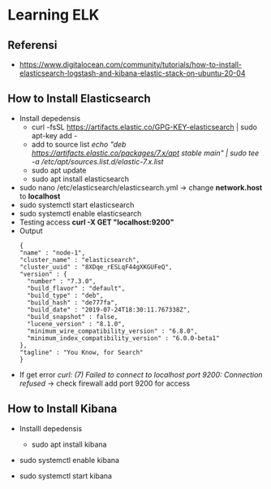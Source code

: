 # Learning ELK

## Referensi 

- https://www.digitalocean.com/community/tutorials/how-to-install-elasticsearch-logstash-and-kibana-elastic-stack-on-ubuntu-20-04


## How to Install Elasticsearch

- Install depedensis
  - curl -fsSL https://artifacts.elastic.co/GPG-KEY-elasticsearch | sudo apt-key add -
  - add to source list *echo "deb https://artifacts.elastic.co/packages/7.x/apt stable main" | sudo tee -a /etc/apt/sources.list.d/elastic-7.x.list* 
  - sudo apt update
  - sudo apt install elasticsearch
- sudo nano /etc/elasticsearch/elasticsearch.yml -> change **network.host** to **localhost**
- sudo systemctl start elasticsearch
- sudo systemctl enable elasticsearch
- Testing access **curl -X GET "localhost:9200"**
- Output
  ``` 
  {
  "name" : "node-1",
  "cluster_name" : "elasticsearch",
  "cluster_uuid" : "8XDqe_rESLqF44gXKGUFeQ",
  "version" : {
    "number" : "7.3.0",
    "build_flavor" : "default",
    "build_type" : "deb",
    "build_hash" : "de777fa",
    "build_date" : "2019-07-24T18:30:11.767338Z",
    "build_snapshot" : false,
    "lucene_version" : "8.1.0",
    "minimum_wire_compatibility_version" : "6.8.0",
    "minimum_index_compatibility_version" : "6.0.0-beta1"
  },
  "tagline" : "You Know, for Search"
  }
  ```
- If get error *curl: (7) Failed to connect to localhost port 9200: Connection refused* -> check firewall add port 9200 for access
## How to Install Kibana

- Installl depedensis
  - sudo apt install kibana
  
- sudo systemctl enable kibana
- sudo systemctl start kibana

  
